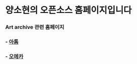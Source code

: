 #  양소현의 오픈소스 홈페이지입니다



### Art archive 관련 홈페이지
### - <a href="http://13.124.132.198"> 아톰 </a>
### - <a href="http://13.124.92.49"> 오메카 </a>
